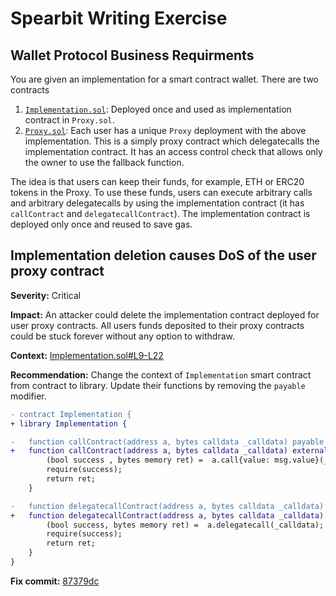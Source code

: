 # Spearbit Writing Exercise

## Wallet Protocol Business Requirments

You are given an implementation for a smart contract wallet. There are two contracts

1. [`Implementation.sol`](contracts/Implementation.sol): Deployed once and used as implementation contract in `Proxy.sol`.
2. [`Proxy.sol`](contracts/Proxy.sol): Each user has a unique `Proxy` deployment with the above implementation. This is a simply proxy contract which delegatecalls the implementation contract. It has an access control check that allows only the owner to use the fallback function.

The idea is that users can keep their funds, for example, ETH or ERC20 tokens in the Proxy. To use these funds, users can execute arbitrary calls and arbitrary delegatecalls by using the implementation contract (it has `callContract` and `delegatecallContract`). The implementation contract is deployed only once and reused to save gas.

## Implementation deletion causes DoS of the user proxy contract

**Severity:** Critical

**Impact:** 
An attacker could delete the implementation contract deployed for user proxy contracts. All users funds deposited to their proxy contracts could be stuck forever without any option to withdraw.

**Context:** [Implementation.sol#L9-L22](https://github.com/shabarkin/writing-exercise/blob/develop/src/Implementation.sol#L9-L22)



**Recommendation:**
Change the context of `Implementation` smart contract from contract to library. Update their functions by removing the `payable` 
modifier.

```diff
- contract Implementation {
+ library Implementation {

-   function callContract(address a, bytes calldata _calldata) payable external returns (bytes memory) {
+   function callContract(address a, bytes calldata _calldata) external returns (bytes memory) {
        (bool success , bytes memory ret) =  a.call{value: msg.value}(_calldata);
        require(success);
        return ret;
    }

-   function delegatecallContract(address a, bytes calldata _calldata) payable external returns (bytes memory) {
+   function delegatecallContract(address a, bytes calldata _calldata) external returns (bytes memory) {
        (bool success, bytes memory ret) =  a.delegatecall(_calldata);
        require(success);
        return ret;
    }
}
```

**Fix commit:** [87379dc](https://github.com/shabarkin/writing-exercise/commit/87379dc56ce658334e1dd367020aed16e6cdf0d5)
